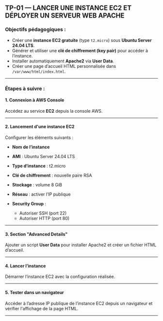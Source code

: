 ## TP-01 — LANCER UNE INSTANCE EC2 ET DÉPLOYER UN SERVEUR WEB APACHE

### Objectifs pédagogiques :

* Créer une **instance EC2 gratuite** (type `t2.micro`) sous **Ubuntu Server 24.04 LTS**.
* Générer et utiliser une **clé de chiffrement (key pair)** pour accéder à l’instance.
* Installer automatiquement **Apache2** via **User Data**.
* Créer une page d’accueil HTML personnalisée dans `/var/www/html/index.html`.

---

### Étapes à suivre :

#### 1. Connexion à AWS Console

Accédez au service **EC2** depuis la console AWS.

---

#### 2. Lancement d'une instance EC2

Configurer les éléments suivants :

* **Nom de l’instance**
* **AMI** : Ubuntu Server 24.04 LTS
* **Type d’instance** : t2.micro
* **Clé de chiffrement** : nouvelle paire RSA
* **Stockage** : volume 8 GiB
* **Réseau** : activer l’IP publique
* **Security Group** :

  * Autoriser SSH (port 22)
  * Autoriser HTTP (port 80)

---

#### 3. Section "Advanced Details"

Ajouter un script **User Data** pour installer Apache2 et créer un fichier HTML d’accueil.

---

#### 4. Lancer l’instance

Démarrer l’instance EC2 avec la configuration réalisée.

---

#### 5. Tester dans un navigateur

Accéder à l’adresse IP publique de l’instance EC2 depuis un navigateur et vérifier l'affichage de la page HTML.

---
